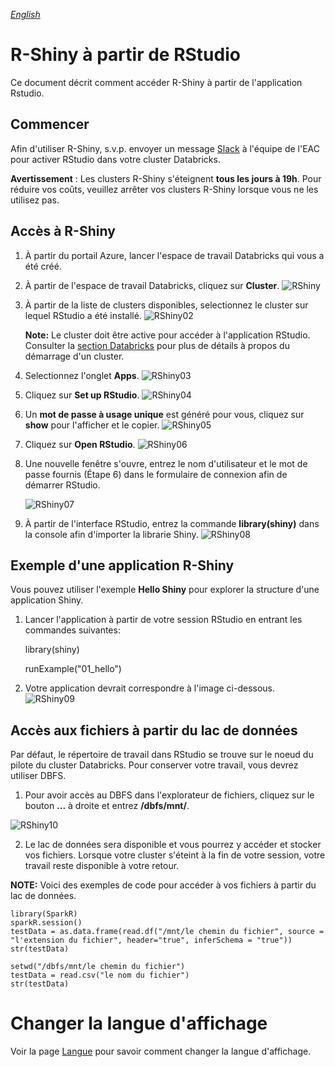 _[English](../../en/R-Shiny)_
# R-Shiny à partir de RStudio
Ce document décrit comment accéder R-Shiny à partir de l'application Rstudio.

## Commencer

Afin d'utiliser R-Shiny, s.v.p. envoyer un message [Slack](https://cae-eac.slack.com) à l'équipe de l'EAC pour activer RStudio dans votre cluster Databricks.

**Avertissement** :
Les clusters R-Shiny s'éteignent **tous les jours à 19h**. Pour réduire vos coûts, veuillez arrêter vos clusters R-Shiny lorsque vous ne les utilisez pas.

## Accès à R-Shiny

1.	À partir du portail Azure, lancer l'espace de travail Databricks qui vous a été créé.
2.	À partir de l'espace de travail Databricks, cliquez sur **Cluster**.
    ![RShiny](images/RShiny_En.png)

3. À partir de la liste de clusters disponibles, selectionnez le cluster sur lequel RStudio a été installé.
    ![RShiny02](images/RShiny02_En.png)

    **Note:** Le cluster doit être active pour accéder à l'application RStudio. Consulter la [section Databricks](DataBricks.md) pour plus de détails à propos du démarrage d'un cluster.

4.	Selectionnez l'onglet **Apps**.
    ![RShiny03](images/RShiny03_En.png)

5.	Cliquez sur **Set up RStudio**.
    ![RShiny04](images/RShiny04_En.png)  

6.  Un **mot de passe à usage unique** est généré pour vous, cliquez sur **show** pour l'afficher et le copier.
    ![RShiny05](images/RShiny05_En.png)

7.	Cliquez sur **Open RStudio**.
    ![RShiny06](images/RShiny06_En.png)

8.	Une nouvelle fenêtre s'ouvre, entrez le nom d'utilisateur et le mot de passe fournis (Étape 6) dans le formulaire de connexion afin de démarrer RStudio.

    ![RShiny07](images/RShiny07_En.png)

9.	À partir de l'interface RStudio, entrez la commande **library(shiny)** dans la console afin d'importer la librarie Shiny.
    ![RShiny08](images/RShiny08_En.png)


## Exemple d'une application R-Shiny

Vous pouvez utiliser l'exemple **Hello Shiny** pour explorer la structure d'une application Shiny.

1. Lancer l'application à partir de votre session RStudio en entrant les commandes suivantes:

    library(shiny)

    runExample("01_hello")

2.	Votre application devrait correspondre à l'image ci-dessous.
    ![RShiny09](images/RShiny09_En.PNG)


## Accès aux fichiers à partir du lac de données

Par défaut, le répertoire de travail dans RStudio se trouve sur le noeud du pilote du cluster Databricks. Pour conserver votre travail, vous devrez utiliser DBFS.

1. Pour avoir accès au DBFS dans l'explorateur de fichiers, cliquez sur le bouton **...** à droite et entrez **/dbfs/mnt/**.

![RShiny10](images/Rshiny10_En.png)


2. Le lac de données sera disponible et vous pourrez y accéder et stocker vos fichiers. Lorsque votre cluster s'éteint à la fin de votre session, votre travail reste disponible à votre retour.

**NOTE:** Voici des exemples de code pour accéder à vos fichiers à partir du lac de données.
```
library(SparkR)
sparkR.session()
testData = as.data.frame(read.df("/mnt/le chemin du fichier", source = "l'extension du fichier", header="true", inferSchema = "true"))
str(testData)
```

```
setwd("/dbfs/mnt/le chemin du fichier")
testData = read.csv("le nom du fichier")
str(testData)
```

# Changer la langue d'affichage
Voir la page [Langue](Langue.md) pour savoir comment changer la langue d'affichage.
